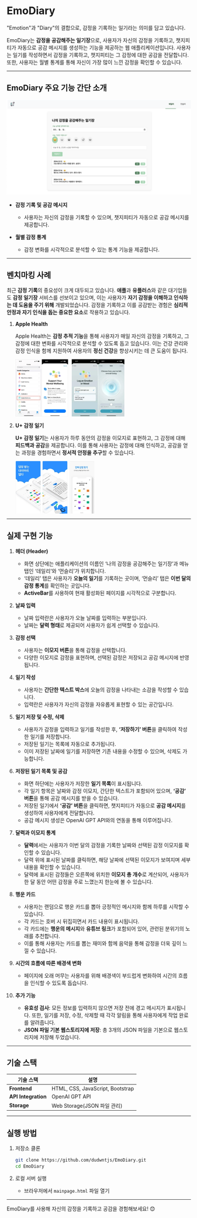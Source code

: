 # EmoDiary
"Emotion"과 "Diary"의 결합으로, 감정을 기록하는 일기라는 의미를 담고 있습니다.

EmoDiary는 **감정을 공감해주는 일기장**으로, 사용자가 자신의 감정을 기록하고, 챗지피티가 자동으로 공감 메시지를 생성하는 기능을 제공하는 웹 애플리케이션입니다. 사용자는 일기를 작성하면서 감정을 기록하고, 챗지피티는 그 감정에 대한 공감을 전달합니다. 또한, 사용자는 월별 통계를 통해 자신이 가장 많이 느낀 감정을 확인할 수 있습니다.

---

## EmoDiary 주요 기능 간단 소개

![메인 페이지](https://github.com/dudwntjs/EmoDiary/blob/main/assests/images/mainpage.png?raw=true)

- **감정 기록 및 공감 메시지**
  - 사용자는 자신의 감정을 기록할 수 있으며, 챗지피티가 자동으로 공감 메시지를 제공합니다.

- **월별 감정 통계**
  - 감정 변화를 시각적으로 분석할 수 있는 통계 기능을 제공합니다.

---

## 벤치마킹 사례

최근 **감정 기록**의 중요성이 크게 대두되고 있습니다. **애플**과 **유플러스**와 같은 대기업들도 **감정 일기장** 서비스를 선보이고 있으며, 이는 사용자가 **자기 감정을 이해하고 인식하는 데 도움을 주기 위해** 개발되었습니다. 감정을 기록하고 이를 공감받는 경험은 **심리적 안정과 자기 인식을 돕는 중요한 요소**로 작용하고 있습니다.

1. **Apple Health**
    
    Apple Health는 **감정 추적 기능**을 통해 사용자가 매일 자신의 감정을 기록하고, 그 감정에 대한 변화를 시각적으로 분석할 수 있도록 돕고 있습니다. 이는 건강 관리와 감정 인식을 함께 지원하여 사용자의 **정신 건강**을 향상시키는 데 큰 도움이 됩니다.
    
    <div style="display: flex; gap: 10px; align-items: center;">
    <img src="https://github.com/dudwntjs/EmoDiary/blob/main/assests/images/Apple%20Health1.png?raw=true" alt="Apple Health 1" width="30%" />
    <img src="https://github.com/dudwntjs/EmoDiary/blob/main/assests/images/Apple%20Health2.png?raw=true" alt="Apple Health 2" width="30%" />
</div>

2. **U+ 감정 일기**
    
    **U+ 감정 일기**는 사용자가 하루 동안의 감정을 이모지로 표현하고, 그 감정에 대해 **피드백과 공감**을 제공합니다. 이를 통해 사용자는 감정에 대해 인식하고, 공감을 얻는 과정을 경험하면서 **정서적 안정을 추구**할 수 있습니다.

    <div style="display: flex; gap: 10px; align-items: center;">
    <img src="https://github.com/dudwntjs/EmoDiary/blob/main/assests/images/U+%20%EA%B0%90%EC%A0%95%20%EC%9D%BC%EA%B8%B0.png?raw=true" alt="U+ 감정 일기" width="45%" />
</div>

---

## 실제 구현 기능

1. **헤더 (Header)**
    - 화면 상단에는 애플리케이션의 이름인 ‘나의 감정을 공감해주는 일기장’과 메뉴탭인 ‘데일리’와 ‘먼슬리’가 위치합니다. 
    - ‘데일리’ 탭은 사용자가 **오늘의 일기**를 기록하는 곳이며, ‘먼슬리’ 탭은 **이번 달의 감정 통계**를 확인하는 곳입니다.
    - **ActiveBar**를 사용하여 현재 활성화된 페이지를 시각적으로 구분합니다.

2. **날짜 입력**
    - 날짜 입력란은 사용자가 오늘 날짜를 입력하는 부분입니다. 
    - 날짜는 **달력 형태**로 제공되어 사용자가 쉽게 선택할 수 있습니다.

3. **감정 선택**
    - 사용자는 **이모지 버튼**을 통해 감정을 선택합니다. 
    - 다양한 이모지로 감정을 표현하며, 선택된 감정은 저장되고 공감 메시지에 반영됩니다.

4. **일기 작성**
    - 사용자는 **간단한 텍스트 박스**에 오늘의 감정을 나타내는 소감을 작성할 수 있습니다.
    - 입력란은 사용자가 자신의 감정을 자유롭게 표현할 수 있는 공간입니다.

5. **일기 저장 및 수정, 삭제**
    - 사용자가 감정을 입력하고 일기를 작성한 후, **‘저장하기’ 버튼**을 클릭하여 작성한 일기를 저장합니다.
    - 저장된 일기는 목록에 자동으로 추가됩니다.
    - 이미 저장된 날짜에 일기를 저장하면 기존 내용을 수정할 수 있으며, 삭제도 가능합니다.

6. **저장된 일기 목록 및 공감**
    - 화면 하단에는 사용자가 저장한 **일기 목록**이 표시됩니다. 
    - 각 일기 항목은 날짜와 감정 이모지, 간단한 텍스트가 포함되어 있으며, **‘공감’ 버튼**을 통해 공감 메시지를 받을 수 있습니다.
    - 저장된 일기에서 **‘공감’ 버튼**을 클릭하면, 챗지피티가 자동으로 **공감 메시지**를 생성하여 사용자에게 전달합니다.
    - 공감 메시지 생성은 OpenAI GPT API와의 연동을 통해 이루어집니다.

7. **달력과 이모지 통계**
    - **달력**에서는 사용자가 이번 달의 감정을 기록한 날짜와 선택된 감정 이모지를 확인할 수 있습니다.
    - 달력 위에 표시된 날짜를 클릭하면, 해당 날짜에 선택된 이모지가 보여지며 세부 내용을 확인할 수 있습니다.
    - 달력에 표시된 감정들은 오른쪽에 위치한 **이모지 총 개수**로 계산되어, 사용자가 한 달 동안 어떤 감정을 주로 느꼈는지 한눈에 볼 수 있습니다.

8. **행운 카드**
    - 사용자는 랜덤으로 행운 카드를 뽑아 긍정적인 메시지와 함께 하루를 시작할 수 있습니다.
    - 각 카드는 호버 시 뒤집히면서 카드 내용이 표시됩니다.
    - 각 카드에는 **행운의 메시지**와 **유튜브 링크**가 포함되어 있어, 관련된 분위기의 노래를 추천합니다.
    - 이를 통해 사용자는 카드를 뽑는 재미와 함께 음악을 통해 감정을 더욱 깊이 느낄 수 있습니다.

9. **시간의 흐름에 따른 배경색 변화**
    - 페이지에 오래 머무는 사용자를 위해 배경색이 부드럽게 변화하여 시간의 흐름을 인식할 수 있도록 돕습니다.

10. **추가 기능**
    - **유효성 검사**: 모든 정보를 입력하지 않으면 저장 전에 경고 메시지가 표시됩니다. 또한, 일기를 저장, 수정, 삭제할 때 각각 알림을 통해 사용자에게 작업 완료를 알려줍니다.
    - **JSON 파일 기본 웹스토리지에 저장**: 총 3개의 JSON 파일을 기본으로 웹스토리지에 저장해 두었습니다.

---

## 기술 스택

| **기술 스택** | **설명**                         |
|----------------|---------------------------------|
| **Frontend**   | HTML, CSS, JavaScript, Bootstrap |
| **API Integration** | OpenAI GPT API                 |
| **Storage**    | Web Storage(JSON 파일 관리)     |

---

## 실행 방법

1. 저장소 클론
   ```bash
   git clone https://github.com/dudwntjs/EmoDiary.git
   cd EmoDiary
   ```

2. 로컬 서버 실행
   - 브라우저에서 `mainpage.html` 파일 열기

---

EmoDiary를 사용해 자신의 감정을 기록하고 공감을 경험해보세요! 😊

